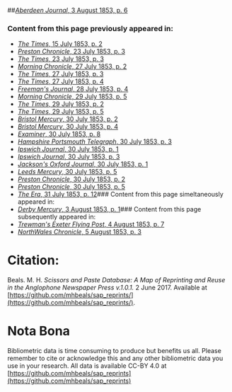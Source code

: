 ##[*Aberdeen Journal*, 3 August 1853, p. 6](https://mhbeals.github.io/sap_html/Aberdeen-Journal/Aberdeen-Journal-3-August-1853-p-6)

### Content from this page previously appeared in:
+ [*The Times*, 15 July 1853, p. 2](https://mhbeals.github.io/sap_html/The-Times/The-Times-15-July-1853-p-2)
+ [*Preston Chronicle*, 23 July 1853, p. 3](https://mhbeals.github.io/sap_html/Preston-Chronicle/Preston-Chronicle-23-July-1853-p-3)
+ [*The Times*, 23 July 1853, p. 3](https://mhbeals.github.io/sap_html/The-Times/The-Times-23-July-1853-p-3)
+ [*Morning Chronicle*, 27 July 1853, p. 2](https://mhbeals.github.io/sap_html/Morning-Chronicle/Morning-Chronicle-27-July-1853-p-2)
+ [*The Times*, 27 July 1853, p. 3](https://mhbeals.github.io/sap_html/The-Times/The-Times-27-July-1853-p-3)
+ [*The Times*, 27 July 1853, p. 4](https://mhbeals.github.io/sap_html/The-Times/The-Times-27-July-1853-p-4)
+ [*Freeman's Journal*, 28 July 1853, p. 4](https://mhbeals.github.io/sap_html/Freeman's-Journal/Freeman's-Journal-28-July-1853-p-4)
+ [*Morning Chronicle*, 29 July 1853, p. 5](https://mhbeals.github.io/sap_html/Morning-Chronicle/Morning-Chronicle-29-July-1853-p-5)
+ [*The Times*, 29 July 1853, p. 2](https://mhbeals.github.io/sap_html/The-Times/The-Times-29-July-1853-p-2)
+ [*The Times*, 29 July 1853, p. 5](https://mhbeals.github.io/sap_html/The-Times/The-Times-29-July-1853-p-5)
+ [*Bristol Mercury*, 30 July 1853, p. 2](https://mhbeals.github.io/sap_html/Bristol-Mercury/Bristol-Mercury-30-July-1853-p-2)
+ [*Bristol Mercury*, 30 July 1853, p. 4](https://mhbeals.github.io/sap_html/Bristol-Mercury/Bristol-Mercury-30-July-1853-p-4)
+ [*Examiner*, 30 July 1853, p. 8](https://mhbeals.github.io/sap_html/Examiner/Examiner-30-July-1853-p-8)
+ [*Hampshire Portsmouth Telegraph*, 30 July 1853, p. 3](https://mhbeals.github.io/sap_html/Hampshire-Portsmouth-Telegraph/Hampshire-Portsmouth-Telegraph-30-July-1853-p-3)
+ [*Ipswich Journal*, 30 July 1853, p. 1](https://mhbeals.github.io/sap_html/Ipswich-Journal/Ipswich-Journal-30-July-1853-p-1)
+ [*Ipswich Journal*, 30 July 1853, p. 3](https://mhbeals.github.io/sap_html/Ipswich-Journal/Ipswich-Journal-30-July-1853-p-3)
+ [*Jackson's Oxford Journal*, 30 July 1853, p. 1](https://mhbeals.github.io/sap_html/Jackson's-Oxford-Journal/Jackson's-Oxford-Journal-30-July-1853-p-1)
+ [*Leeds Mercury*, 30 July 1853, p. 5](https://mhbeals.github.io/sap_html/Leeds-Mercury/Leeds-Mercury-30-July-1853-p-5)
+ [*Preston Chronicle*, 30 July 1853, p. 2](https://mhbeals.github.io/sap_html/Preston-Chronicle/Preston-Chronicle-30-July-1853-p-2)
+ [*Preston Chronicle*, 30 July 1853, p. 5](https://mhbeals.github.io/sap_html/Preston-Chronicle/Preston-Chronicle-30-July-1853-p-5)
+ [*The Era*, 31 July 1853, p. 12](https://mhbeals.github.io/sap_html/The-Era/The-Era-31-July-1853-p-12)### Content from this page simeltaneously appeared in:
+ [*Derby Mercury*, 3 August 1853, p. 1](https://mhbeals.github.io/sap_html/Derby-Mercury/Derby-Mercury-3-August-1853-p-1)### Content from this page subsequently appeared in:
+ [*Trewman's Exeter Flying Post*, 4 August 1853, p. 7](https://mhbeals.github.io/sap_html/Trewman's-Exeter-Flying-Post/Trewman's-Exeter-Flying-Post-4-August-1853-p-7)
+ [*NorthWales Chronicle*, 5 August 1853, p. 3](https://mhbeals.github.io/sap_html/NorthWales-Chronicle/NorthWales-Chronicle-5-August-1853-p-3)
                    
# Citation: 

Beals. M. H. *Scissors and Paste Database: A Map of Reprinting and Reuse in the Anglophone Newspaper Press v.1.0.1.* 2 June 2017. Available at [https://github.com/mhbeals/sap_reprints/](https://github.com/mhbeals/sap_reprints/). 
                    
# Nota Bona

Bibliometric data is time consuming to produce but benefits us all. Please remember to cite or acknowledge this and any other bibliometric data you use in your research. All data is available CC-BY 4.0 at [https://github.com/mhbeals/sap_reprints](https://github.com/mhbeals/sap_reprints)